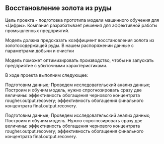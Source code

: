 
## Восстановление золота из руды
Цель проекта - подготовка прототипа модели машинного обучения для «Цифры». Компания разрабатывает решения для эффективной работы промышленных предприятий.

Модель должна предсказать коэффициент восстановления золота из золотосодержащей руды. В нашем распоряжении данные с параметрами добычи и очистки

Модель поможет оптимизировать производство, чтобы не запускать предприятие с убыточными характеристиками.

В ходе проекта выполним следующее:

Подготовим данные; Проведем исследовательский анализ данных; Построим и обучим модель, нужно спрогнозировать сразу две величины: эффективность обогащения чернового концентрата rougher.output.recovery; эффективность обогащения финального концентрата final.output.recovery.

Подготовим данные;
Проведем исследовательский анализ данных;
Построим и обучим модель.
Нужно спрогнозировать сразу две величины: эффективность обогащения чернового концентрата rougher.output.recovery; эффективность обогащения финального концентрата final.output.recovery.
